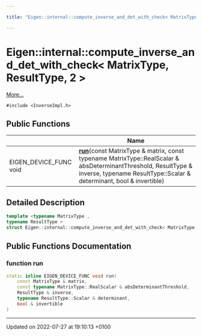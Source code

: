 ```yaml
---

title: "Eigen::internal::compute_inverse_and_det_with_check< MatrixType, ResultType, 2 >"

---
```


# Eigen::internal::compute_inverse_and_det_with_check< MatrixType, ResultType, 2 >



 [More...](#detailed-description)


`#include <InverseImpl.h>`

## Public Functions

|                | Name           |
| -------------- | -------------- |
| EIGEN_DEVICE_FUNC void | **[run](http://example.org/classes/structeigen_1_1internal_1_1compute__inverse__and__det__with__check_3_01matrixtype_00_01resulttype_00_012_01_4/#function-run)**(const MatrixType & matrix, const typename MatrixType::RealScalar & absDeterminantThreshold, ResultType & inverse, typename ResultType::Scalar & determinant, bool & invertible) |

## Detailed Description

```cpp
template <typename MatrixType ,
typename ResultType >
struct Eigen::internal::compute_inverse_and_det_with_check< MatrixType, ResultType, 2 >;
```

## Public Functions Documentation

### function run

```cpp
static inline EIGEN_DEVICE_FUNC void run(
    const MatrixType & matrix,
    const typename MatrixType::RealScalar & absDeterminantThreshold,
    ResultType & inverse,
    typename ResultType::Scalar & determinant,
    bool & invertible
)
```


-------------------------------

Updated on 2022-07-27 at 19:10:13 +0100